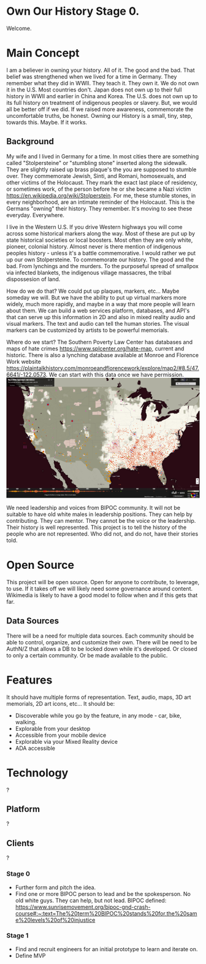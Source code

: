 # Own Our History Stage 0.
Welcome.
# Main Concept
I am a believer in owning your history. All of it. The good and the bad. That belief was strengthened when we lived for a time in Germany. They remember what they did in WWII. They teach it. They own it. We do not own it in the U.S. Most countries don't. Japan does not own up to their full history in WWII and earlier in China and Korea. The U.S. does not own up to its full history on treatment of indigenous peoples or slavery. But, we would all be better off if we did. If we raised more awareness, commemorate the uncomfortable truths, be honest.  Owning our History is a small, tiny, step, towards this. Maybe. If it works.
## Background

My wife and I lived in Germany for a time. In most cities there are something called "Stolpersteine" or "stumbling stone" inserted along the sidewalk. They are slightly raised up brass plaque's the you are supposed to stumble over. They commemorate Jewish, Sinti, and Romani, homosexuals, and other victims of the Holocaust. They mark the exact last place of residency, or sometimes work, of the person before he or she became a Nazi victim <https://en.wikipedia.org/wiki/Stolperstein>. For me, these stumble stones, in every neighborhood, are an intimate reminder of the Holocaust. This is the Germans "owning" their history. They remember. It's moving to see these everyday. Everywhere.

I live in the Western U.S. If you drive Western highways you will come across some historical markers along the way. Most of these are put up by state historical societies or local boosters. Most often they are only white, pioneer, colonial history. Almost never is there mention of indigenous peoples history - unless it's a battle commemorative. I would rather we put up our own Stolpersteine. To commemorate our history. The good and the bad. From lynchings and the murders. To the purposeful spread of smallpox via infected blankets, the indigenous village massacres, the tribal dispossesion of land.

How do we do that? We could put up plaques, markers, etc... Maybe someday we will. But we have the ability to put up virtual markers more widely, much more rapidly, and maybe in a way that more people will learn about them. We can build a web services platform, databases, and API's that can serve up this information in 2D and also in mixed reality audio and visual markers. The text and audio can tell the human stories. The visual markers can be customized by artists to be powerful memorials.

Where do we start? The Southern Poverty Law Center has databases and maps of hate crimes <https://www.splcenter.org/hate-map>, current and historic.  There is also a lynching database available at Monroe and Florence Work website <https://plaintalkhistory.com/monroeandflorencework/explore/map2/#8.5/47.6641/-122.0573>. We can start with this data once we have permission.
![Monroe and Florence Work Lynching Map!](./images/WorkLynchingMap.png)

We need leadership and voices from BIPOC community. It will not be suitable to have old white males in leadership positions. They can help by contributing. They can mentor. They cannot be the voice or the leadership. Their history is well represented. This project is to tell the history of the people who are not represented. Who did not, and do not, have their stories told.

# Open Source
This project will be open source. Open for anyone to contribute, to leverage, to use. If it takes off we will likely need some governance around content. Wikimedia is likely to have a good model to follow when and if this gets that far.

## Data Sources
There will be a need for multiple data sources. Each community should be able to control, organize, and customize their own. There will be need to be AuthN/Z that allows a DB to be locked down while it's developed. Or closed to only a certain community. Or be made available to the public.

# Features
It should have multiple forms of representation. Text, audio, maps, 3D art memorials, 2D art icons, etc... It should be:
- Discoverable while you go by the feature, in any mode - car, bike, walking.
- Explorable from your desktop
- Accessible from your mobile device
- Explorable via your Mixed Reality device
- ADA accessible

# Technology
?

## Platform
?

## Clients
?

### Stage 0
- Further form and pitch the idea.
- Find one or more BIPOC person to lead and be the spokesperson. No old white guys. They can help, but not lead.  BIPOC defined: <https://www.sunrisemovement.org/bipoc-gnd-crash-course#:~:text=The%20term%20BIPOC%20stands%20for,the%20same%20levels%20of%20injustice>

### Stage 1
- Find and recruit engineers for an initial prototype to learn and iterate on.
- Define MVP

